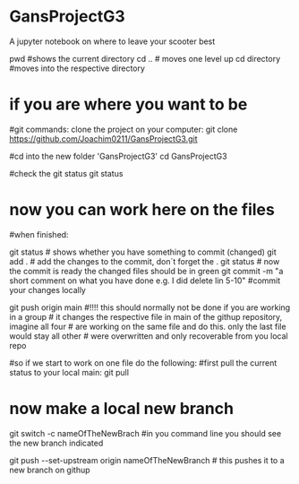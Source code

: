 # GansProjectG3
A jupyter notebook on where to leave your scooter best 

pwd #shows the current directory
cd .. # moves one level up
cd directory #moves into the respective directory

# if you are where you want to be

#git commands: clone the project on your computer:
git clone https://github.com/Joachim0211/GansProjectG3.git

#cd into the new folder 'GansProjectG3'
cd GansProjectG3

#check the git status
git status

# now you can work here on the files

#when finished:

git status  # shows whether you have something to commit (changed)
git add . # add the changes to the commit, don´t forget the .
git status # now the commit is ready the changed files should be in green
git commit -m "a short comment on what you have done e.g. I did delete lin 5-10" #commit your changes locally

git push origin main #!!!! this should normally not be done if you are working in a group 
			# it changes the respective file in main of the githup repository, imagine all four
			# are working on the same file and do this. only the last file would stay all other 
			# were overwritten and only recoverable from you local repo

#so if we start to work on one file do the following:
#first pull the current status to your local main:
git pull 

# now make a local new branch
git switch -c nameOfTheNewBrach
#in you command line you should see the new branch indicated

git push --set-upstream origin nameOfTheNewBranch # this pushes it to a new branch on githup  
